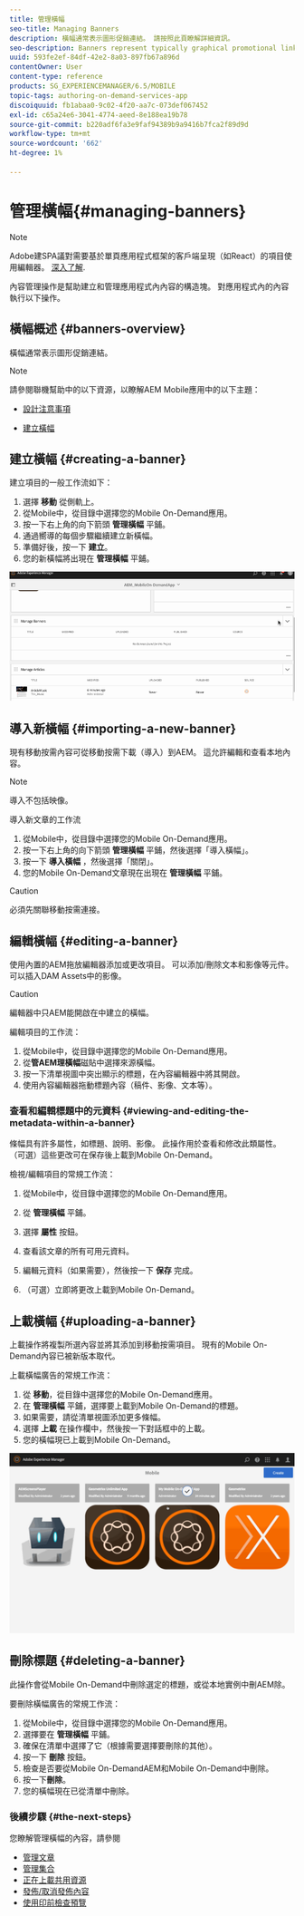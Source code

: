 ```yaml
---
title: 管理橫幅
seo-title: Managing Banners
description: 橫幅通常表示圖形促銷連結。 請按照此頁瞭解詳細資訊。
seo-description: Banners represent typically graphical promotional links. Follow this page to learn more.
uuid: 593fe2ef-84df-42e2-8a03-897fb67a896d
contentOwner: User
content-type: reference
products: SG_EXPERIENCEMANAGER/6.5/MOBILE
topic-tags: authoring-on-demand-services-app
discoiquuid: fb1abaa0-9c02-4f20-aa7c-073def067452
exl-id: c65a24e6-3041-4774-aeed-8e188ea19b78
source-git-commit: b220adf6fa3e9faf94389b9a9416b7fca2f89d9d
workflow-type: tm+mt
source-wordcount: '662'
ht-degree: 1%

---
```


# 管理橫幅{#managing-banners}

>[!NOTE]
>
>Adobe建SPA議對需要基於單頁應用程式框架的客戶端呈現（如React）的項目使用編輯器。 [深入了解](/help/sites-developing/spa-overview.md).

內容管理操作是幫助建立和管理應用程式內內容的構造塊。 對應用程式內的內容執行以下操作。

## 橫幅概述 {#banners-overview}

橫幅通常表示圖形促銷連結。

>[!NOTE]
>
>請參閱聯機幫助中的以下資源，以瞭解AEM Mobile應用中的以下主題：
>
>* [設計注意事項](https://helpx.adobe.com/digital-publishing-solution/help/design-app.html)
>
>* [建立橫幅](https://helpx.adobe.com/digital-publishing-solution/help/creating-banners.html)
>


## 建立橫幅 {#creating-a-banner}

建立項目的一般工作流如下：

1. 選擇 **移動** 從側軌上。
1. 從Mobile中，從目錄中選擇您的Mobile On-Demand應用。
1. 按一下右上角的向下箭頭 **管理橫幅** 平鋪。
1. 通過嚮導的每個步驟繼續建立新橫幅。
1. 準備好後，按一下 **建立**。
1. 您的新橫幅將出現在 **管理橫幅** 平鋪。

![chlimage_1-6](assets/chlimage_1-6.gif)

## 導入新橫幅 {#importing-a-new-banner}

現有移動按需內容可從移動按需下載（導入）到AEM。 這允許編輯和查看本地內容。

>[!NOTE]
>
>導入不包括映像。

導入新文章的工作流

1. 從Mobile中，從目錄中選擇您的Mobile On-Demand應用。
1. 按一下右上角的向下箭頭 **管理橫幅** 平鋪，然後選擇「導入橫幅」。
1. 按一下 **導入橫幅** ，然後選擇「關閉」。
1. 您的Mobile On-Demand文章現在出現在 **管理橫幅** 平鋪。

>[!CAUTION]
>
>必須先關聯移動按需連接。

## 編輯橫幅 {#editing-a-banner}

使用內置的AEM拖放編輯器添加或更改項目。 可以添加/刪除文本和影像等元件。 可以插入DAM Assets中的影像。

>[!CAUTION]
>
>編輯器中只AEM能開啟在中建立的橫幅。

編輯項目的工作流：

1. 從Mobile中，從目錄中選擇您的Mobile On-Demand應用。
1. 從**管AEM理橫幅**磁貼中選擇來源橫幅。
1. 按一下清單視圖中突出顯示的標題，在內容編輯器中將其開啟。
1. 使用內容編輯器拖動標題內容（稿件、影像、文本等）。

### 查看和編輯標題中的元資料 {#viewing-and-editing-the-metadata-within-a-banner}

條幅具有許多屬性，如標題、說明、影像。 此操作用於查看和修改此類屬性。 （可選）這些更改可在保存後上載到Mobile On-Demand。

檢視/編輯項目的常規工作流：

1. 從Mobile中，從目錄中選擇您的Mobile On-Demand應用。
1. 從 **管理橫幅** 平鋪。

1. 選擇 **屬性** 按鈕。
1. 查看該文章的所有可用元資料。
1. 編輯元資料（如果需要），然後按一下 **保存** 完成。
1. （可選）立即將更改上載到Mobile On-Demand。

## 上載橫幅 {#uploading-a-banner}

上載操作將複製所選內容並將其添加到移動按需項目。 現有的Mobile On-Demand內容已被新版本取代。

上載橫幅廣告的常規工作流：

1. 從 **移動**，從目錄中選擇您的Mobile On-Demand應用。
1. 在 **管理橫幅** 平鋪，選擇要上載到Mobile On-Demand的標題。
1. 如果需要，請從清單視圖添加更多條幅。
1. 選擇 **上載** 在操作欄中，然後按一下對話框中的上載。
1. 您的橫幅現已上載到Mobile On-Demand。

![chlimage_1-7](assets/chlimage_1-7.gif)

## 刪除標題 {#deleting-a-banner}

此操作會從Mobile On-Demand中刪除選定的標題，或從本地實例中刪AEM除。

要刪除橫幅廣告的常規工作流：

1. 從Mobile中，從目錄中選擇您的Mobile On-Demand應用。
1. 選擇要在 **管理橫幅** 平鋪。
1. 確保在清單中選擇了它（根據需要選擇要刪除的其他）。
1. 按一下 **刪除** 按鈕。
1. 檢查是否要從Mobile On-DemandAEM和Mobile On-Demand中刪除。
1. 按一下&#x200B;**刪除**。
1. 您的橫幅現在已從清單中刪除。

### 後續步驟 {#the-next-steps}

您瞭解管理橫幅的內容，請參閱

* [管理文章](/help/mobile/mobile-on-demand-managing-articles.md)
* [管理集合](/help/mobile/mobile-on-demand-managing-collections.md)
* [正在上載共用資源](/help/mobile/mobile-on-demand-shared-resources.md)
* [發佈/取消發佈內容](/help/mobile/mobile-on-demand-publishing-unpublishing.md)
* [使用印前檢查預覽](/help/mobile/aem-mobile-manage-ondemand-services.md)
